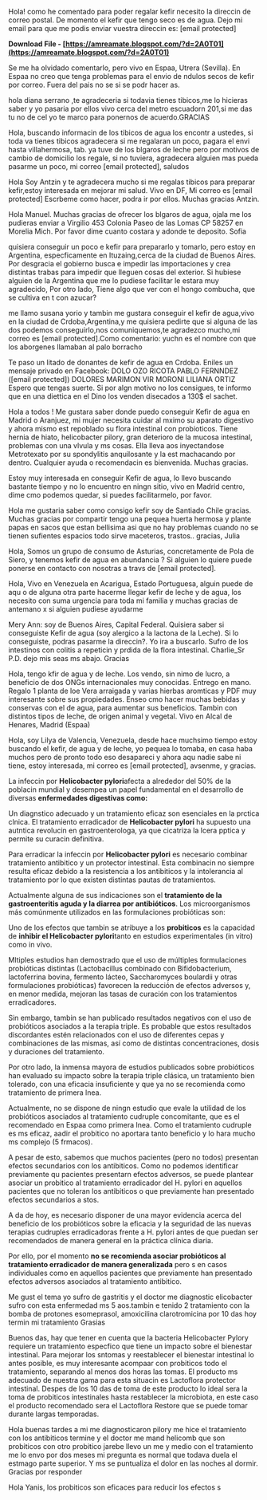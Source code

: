 Hola!
como he comentado para poder regalar kefir necesito la direccin de correo postal. De momento el kefir que tengo seco es de agua.
Dejo mi email para que me podis enviar vuestra direccin es:
[email protected]
 
**Download File - [https://amreamate.blogspot.com/?d=2A0T01](https://amreamate.blogspot.com/?d=2A0T01)**


 
Se me ha olvidado comentarlo, pero vivo en Espaa, Utrera (Sevilla).
En Espaa no creo que tenga problemas para el envio de ndulos secos de kefir por correo.
Fuera del pais no se si se podr hacer as.
 
hola diana serrano ,te agradeceria si todavia tienes tibicos,me lo hicieras saber y yo pasaria por ellos vivo cerca del metro escuadorn 201,si me das tu no de cel yo te marco para ponernos de acuerdo.GRACIAS
 
Hola, buscando informacin de los tibicos de agua los encontr a ustedes, si toda va tienes tibicos agradecera si me regalaran un poco, pagara el envi hasta villahermosa, tab. ya tuve de los blgaros de leche pero por motivos de cambio de domicilio los regale, si no tuviera, agradecera alguien mas pueda pasarme un poco, mi correo [email protected], saludos
 
Hola
Soy Antzin y te agradecera mucho si me regalas tibicos para preparar kefir,estoy interesada en mejorar mi salud. Vivo en DF,
Mi correo es [email protected]
Escrbeme como hacer, podra ir por ellos.
Muchas gracias Antzin.

Hola Manuel. Muchas gracias de ofrecer los blgaros de agua, ojala me los pudieras enviar a Virgilio 453 Colonia Paseo de las Lomas CP 58257 en Morelia Mich. Por favor dime cuanto costara y adonde te deposito.
Sofia
 
quisiera conseguir un poco e kefir para prepararlo y tomarlo, pero estoy en Argentina, especficamente en Ituzaing,cerca de la ciudad de Buenos Aires. Por desgracia el gobierno busca e impedir las importaciones y crea distintas trabas para impedir que lleguen cosas del exterior. Si hubiese alguien de la Argentina que me lo pudiese facilitar le estara muy agradecido, Por otro lado, Tiene algo que ver con el hongo combucha, que se cultiva en t con azucar?
 
me llamo susana yorio y tambin me gustara conseguir el kefir de agua,vivo en la ciudad de Crdoba,Argentina,y me quisiera pedirte que si alguna de las dos podemos conseguirlo,nos comuniquemos,te agradezco mucho,mi correo es [email protected].Como comentario: yuchn es el nombre con que los aborgenes llamaban al palo borracho
 
Te paso un litado de donantes de kefir de agua en Crdoba.
Eniles un mensaje privado en Facebook:
DOLO OZO RICOTA
PABLO FERNNDEZ ([email protected])
DOLORES MARIMON
VIR MORONI
LILIANA ORTIZ
Espero que tengas suerte.
Si por algn motivo no los consigues, te informo que en una diettica en el Dino los venden disecados a 130$ el sachet.
 
Hola a todos !
Me gustara saber donde puedo conseguir Kefir de agua en Madrid o Aranjuez, mi mujer necesita cuidar al mximo su aparato digestivo y ahora mismo est repoblado su flora intestinal con probioticos.
Tiene hernia de hiato, helicobacter pilory, gran deterioro de la mucosa intestinal, problemas con una vlvula y ms cosas.
Ella lleva aos inyectandose Metrotexato por su spondylitis anquilosante y la est machacando por dentro.
Cualquier ayuda o recomendacin es bienvenida.
Muchas gracias.
 
Estoy muy interesada en conseguir Kefir de agua, lo llevo buscando bastante tiempo y no lo encuentro en ningn sitio, vivo en Madrid centro, dime cmo podemos quedar, si puedes facilitarmelo, por favor.
 
Hola me gustaria saber como consigo kefir soy de Santiado Chile gracias.
Muchas gracias por compartir tengo una pequea huerta hermosa y plante papas en sacos que estan bellisima asi que no hay problemas cuando no se tienen sufientes espacios todo sirve maceteros, trastos..
gracias, Julia
 
Hola,
Somos un grupo de consumo de Asturias, concretamente de Pola de Siero, y tenemos kefir de agua en abundancia ?
Si alguien lo quiere puede ponerse en contacto con nosotras a travs de [email protected].
 
Hola, Vivo en Venezuela en Acarigua, Estado Portuguesa, alguin puede de aqu o de alguna otra parte hacerme llegar kefir de leche y de agua, los necesito con suma urgencia para toda mi familia y muchas gracias de antemano x si alguien pudiese ayudarme
 
Mery Ann: soy de Buenos Aires, Capital Federal. Quisiera saber si conseguiste Kefir de agua (soy alergico a la lactona de la Leche). Si lo conseguiste, podras pasarme la direccin?. Yo ira a buscarlo. Sufro de los intestinos con colitis a repeticin y prdida de la flora intestinal. Charlie\_Sr
P.D. dejo mis seas ms abajo. Gracias
 
Hola, tengo kfir de agua y de leche. Los vendo, sin nimo de lucro, a beneficio de dos ONGs internacionales muy conocidas. Entrego en mano.
Regalo 1 planta de loe Vera arraigada y varias hierbas aromticas y PDF muy interesante sobre sus propiedades. Enseo cmo hacer muchas bebidas y conservas con el de agua, para aumentar sus beneficios. Tambin con distintos tipos de leche, de origen animal y vegetal.
Vivo en Alcal de Henares, Madrid (Espaa)
 
Hola, soy Lilya de Valencia, Venezuela, desde hace muchsimo tiempo estoy buscando el kefir, de agua y de leche, yo pequea lo tomaba, en casa haba muchos pero de pronto todo eso desapareci y ahora aqu nadie sabe ni tiene, estoy interesada, mi correo es [email protected], avsenme, y gracias.
 
La infeccin por **Helicobacter pylori**afecta a alrededor del 50% de la poblacin mundial y desempea un papel fundamental en el desarrollo de diversas **enfermedades digestivas como:**
 
Un diagnstico adecuado y un tratamiento eficaz son esenciales en la prctica clnica. El tratamiento erradicador de **Helicobacter pylori** ha supuesto una autntica revolucin en gastroenterologa, ya que cicatriza la lcera pptica y permite su curacin definitiva.
 
Para erradicar la infeccin por **Helicobacter pylori** es necesario combinar tratamiento antibitico y un protector intestinal. Esta combinacin no siempre resulta eficaz debido a la resistencia a los antibiticos y la intolerancia al tratamiento por lo que existen distintas pautas de tratamientos.
 
Actualmente alguna de sus indicaciones son el **tratamiento de la gastroenteritis aguda y la diarrea por antibióticos**. Los microorganismos más comúnmente utilizados en las formulaciones probióticas son:
 
Uno de los efectos que tambin se atribuye a los **probiticos** es la capacidad de **inhibir el Helicobacter pylori**tanto en estudios experimentales (in vitro) como in vivo.
 
Mltiples estudios han demostrado que el uso de múltiples formulaciones probióticas distintas (Lactobacillus combinado con Bifidobacterium, lactoferrina bovina, fermento lácteo, Saccharomyces boulardii y otras formulaciones probióticas) favorecen la reducción de efectos adversos y, en menor medida, mejoran las tasas de curación con los tratamientos erradicadores.
 
Sin embargo, tambin se han publicado resultados negativos con el uso de probióticos asociados a la terapia triple. Es probable que estos resultados discordantes estén relacionados con el uso de diferentes cepas y combinaciones de las mismas, así como de distintas concentraciones, dosis y duraciones del tratamiento.
 
Por otro lado, la inmensa mayora de estudios publicados sobre probióticos han evaluado su impacto sobre la terapia triple clásica, un tratamiento bien tolerado, con una eficacia insuficiente y que ya no se recomienda como tratamiento de primera lnea.
 
Actualmente, no se dispone de ningn estudio que evale la utilidad de los probióticos asociados al tratamiento cudruple concomitante, que es el recomendado en Espaa como primera lnea. Como el tratamiento cudruple es ms eficaz, aadir el probitico no aportara tanto beneficio y lo hara mucho ms complejo (5 frmacos).
 
A pesar de esto, sabemos que muchos pacientes (pero no todos) presentan efectos secundarios con los antibiticos. Como no podemos identificar previamente qu pacientes presentarn efectos adversos, se puede plantear asociar un probitico al tratamiento erradicador del H. pylori en aquellos pacientes que no toleran los antibiticos o que previamente han presentado efectos secundarios a stos.
 
A da de hoy, es necesario disponer de una mayor evidencia acerca del beneficio de los probióticos sobre la eficacia y la seguridad de las nuevas terapias cudruples erradicadoras frente a H. pylori antes de que puedan ser recomendados de manera general en la práctica clínica diaria.
 
Por ello, por el momento **no se recomienda asociar probióticos al tratamiento erradicador de manera generalizada** pero s en casos individuales como en aquellos pacientes que previamente han presentado efectos adversos asociados al tratamiento antibitico.
 
Me gust el tema yo sufro de gastritis y el doctor me diagnostic elicobacter sufro con esta enfermedad ms 5 aos.tambin e tenido 2 tratamiento con la bomba de protones esomeprasol, amoxicilina clarotromicina por 10 das hoy termin mi tratamiento Grasias
 
Buenos das, hay que tener en cuenta que la bacteria Helicobacter Pylory requiere un tratamiento especfico que tiene un impacto sobre el bienestar intestinal. Para mejorar los sntomas y reestablecer el bienestar intestinal lo antes posible, es muy interesante acompaar con probiticos todo el tratamiento, separando al menos dos horas las tomas. El producto ms adecuado de nuestra gama para esta situacin es Lactoflora protector intestinal. Despes de los 10 das de toma de este producto lo ideal sera la toma de probiticos intestinales hasta restablecer la microbiota, en este caso el producto recomendado sera el Lactoflora Restore que se puede tomar durante largas temporadas.
 
Hola buenas tardes a mi me diagnosticaron pilory me hice el tratamiento con los antibiticos termine y el doctor me mand helicomb que son probiticos con otro probitico jarebe llevo un me y medio con el tratamiento me lo envo por dos meses mi pregunta es normal que todava duela el estmago parte superior. Y ms se puntualiza el dolor en las noches al dormir. Gracias por responder
 
Hola Yanis, los probiticos son eficaces para reducir los efectos s